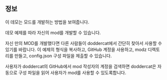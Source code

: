 ## 정보

이 데모는 모드를 개발하는 방법을 보여줍니다.

데모 예제를 따라 자신의 mod를 개발할 수 있습니다.

자신 만의 MOD를 개발했다면 다른 사람들이 doddercat에서 간단히 찾아서 사용할 수 있기를 바랍니다. 이 예제의 형식을 복사하고, GitHub 계정을 사용하고, modz 디렉토리를 만들고, config.json 구성 파일을 제출할 수 있습니다.

사용자가 doddercat의 GitHub에서 mod 작성자의 계정을 검색하면 doddercat은 자동으로 구성 파일을 읽어 사용자가 mod를 사용할 수 있도록합니다.
